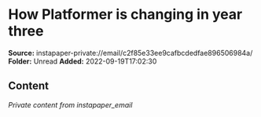 # How Platformer is changing in year three

**Source:** instapaper-private://email/c2f85e33ee9cafbcdedfae896506984a/
**Folder:** Unread
**Added:** 2022-09-19T17:02:30




## Content
*Private content from instapaper_email*
